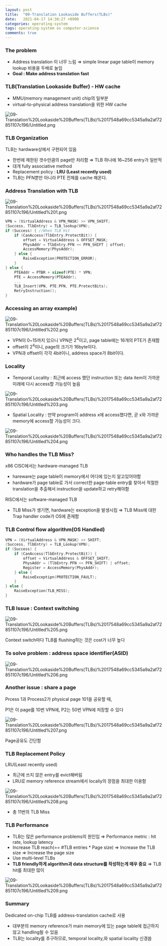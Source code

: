 ```yaml
---
layout: post
title:  "09-Translation Lookaside Buffers(TLBs)"
date:   2021-04-17 14:38:27 +0900
categories: operating-system
tags: operating-system os computer-science
comments: true  
---
```


### The problem

- Address translation 이 너무 느림
⇒ simple linear page table이 memory lookup 비용을 두배로 늘임
- **Goal : Make address translation fast**

### TLB(Translation Lookaside Buffer) - HW cache

- MMU(memory management unit) chip의 일부분
- virtual-to-physical address translation을 위한 HW cache

![09-Translation%20Lookaside%20Buffers(TLBs)%2017548a69cc5345a9a2af72851107c196/Untitled.png](09-Translation%20Lookaside%20Buffers(TLBs)%2017548a69cc5345a9a2af72851107c196/Untitled.png)

### TLB Organization

TLB는 hardware상에서 구현되어 있음

- 한번에 제한된 갯수만큼의 page만 처리함
⇒ TLB 하나에 16~256 entry가 일반적
- 대개 fully associative method
- Replacement policy : **LRU (Least recently used)**
- TLB는 PFN뿐만 아니라 PTE 전체를 cache 해온다.

### Address Translation with TLB

![09-Translation%20Lookaside%20Buffers(TLBs)%2017548a69cc5345a9a2af72851107c196/Untitled%201.png](09-Translation%20Lookaside%20Buffers(TLBs)%2017548a69cc5345a9a2af72851107c196/Untitled%201.png)

```cpp
VPN = (VirtualAddress & VPN_MASK) >> VPN_SHIFT;
(Success, TlbEntry) = TLB_lookup(VPN);
if (Success) { //When TLB Hit
	if (CanAccess(TlbEntry.ProtectBit)) {
		offset = VirtualAddress & OFFSET_MASK;
		PhysAddr = TlbEntry.PFN << PFN_SHIFT | offset;
		AccessMemory(PhysAddr);
	} else {
		RaiseException(PROTECTION_ERROR);
	}
} else {
	PTEAddr = PTBR + sizeof(PTE) * VPN;
	PTE = AccessMemory(PTEAddr);
	...
	TLB_Insert(VPN, PTE.PFN, PTE.ProtectBits);
	RetryInstruction();
}
```

### Accessing an array example)

![09-Translation%20Lookaside%20Buffers(TLBs)%2017548a69cc5345a9a2af72851107c196/Untitled%202.png](09-Translation%20Lookaside%20Buffers(TLBs)%2017548a69cc5345a9a2af72851107c196/Untitled%202.png)

- VPN이 0~15까지 있으니 VPN은 $2^4$이고, page table에는 16개의 PTE가 존재함
- offset이 $2^4$이니, page의 크기가 16byte이다.
- VPN과 offset이 각각 4bit이니, address space가 8bit이다.

### Locality

- Temporal Locality : 최근에 access 했던 instruction 또는 data item이 가까운 미래에 다시 access할 가능성이 높음

![09-Translation%20Lookaside%20Buffers(TLBs)%2017548a69cc5345a9a2af72851107c196/Untitled%203.png](09-Translation%20Lookaside%20Buffers(TLBs)%2017548a69cc5345a9a2af72851107c196/Untitled%203.png)

- Spatial Locality : 만약 program이 address x에 access했다면, 곧 x와 가까운 memory에 access할 가능성이 크다.

![09-Translation%20Lookaside%20Buffers(TLBs)%2017548a69cc5345a9a2af72851107c196/Untitled%204.png](09-Translation%20Lookaside%20Buffers(TLBs)%2017548a69cc5345a9a2af72851107c196/Untitled%204.png)

### Who handles the TLB Miss?

x86 CISC에서는 hardware-managed TLB

- hareware는 page table이 memory에서 어디에 있는지 알고있어야함
- hardware가 page table로 가서 correct한 page-table entry를 찾아서 적절한 translation을 추출해서 instruction을 update하고 retry해야함

RISC에서는 software-managed TLB

- TLB Miss가 생기면, hardware는 exception을 발생시킴
⇒ TLB Miss에 대한 Trap handler code가 OS에 존재함

### TLB Control flow algorithm(OS Handled)

```cpp
VPN = (VirtualAddress & VPN_MASK) >> SHIFT;
(Success, TlbEntry) = TLB_Lookup(VPN);
if (Success) {
	if (CanAccess(TlbEntry.ProtectBit)) {
		offset = VirtualAddress & OFFSET_SHIFT;
		PhysAddr = (TlbEntry.PFN << PFN_SHIFT) | offset;
		Register = AccessMemory(PhysAddr);
	} else {
		RaiseExceptipn(PROTECTION_FAULT);
	}
} else {
	RaiseException(TLB_MISS);
}
```

### TLB Issue : Context switching

![09-Translation%20Lookaside%20Buffers(TLBs)%2017548a69cc5345a9a2af72851107c196/Untitled%205.png](09-Translation%20Lookaside%20Buffers(TLBs)%2017548a69cc5345a9a2af72851107c196/Untitled%205.png)

Context switch마다 TLB를 flushing하는 것은 cost가 너무 높다

### To solve problem : address space identifier(ASID)

![09-Translation%20Lookaside%20Buffers(TLBs)%2017548a69cc5345a9a2af72851107c196/Untitled%206.png](09-Translation%20Lookaside%20Buffers(TLBs)%2017548a69cc5345a9a2af72851107c196/Untitled%206.png)

### Another issue : share a page

Prcess 1과 Process2가 physical page 101을 공유할 때,

P1은 이 page를 10번 VPN에, P2는 50번 VPN에 저장할 수 있다

![09-Translation%20Lookaside%20Buffers(TLBs)%2017548a69cc5345a9a2af72851107c196/Untitled%207.png](09-Translation%20Lookaside%20Buffers(TLBs)%2017548a69cc5345a9a2af72851107c196/Untitled%207.png)

Page공유도 간단함

### TLB Replacement Policy

LRU(Least recently used)

- 최근에 쓰지 않은 entry를 evict해버림
- LRU로 memory reference stream에서 localiy의 장점을 최대한 이용함

![09-Translation%20Lookaside%20Buffers(TLBs)%2017548a69cc5345a9a2af72851107c196/Untitled%208.png](09-Translation%20Lookaside%20Buffers(TLBs)%2017548a69cc5345a9a2af72851107c196/Untitled%208.png)

- 총 11번의 TLB Miss

### TLB Performance

- TLB는 많은 performance problems의 원인임
⇒ Performance metric : hit rate, lookup latency
- Increase TLB reach(== #TLB entries * Page size)
⇒ Increase the TLB size
⇒ Increase the page size
- Use multi-level TLBs
- **TLB friendly하게 algorithm과 data structure를 작성하는게 매우 중요**
⇒ TLB hit를 최대한 많이

![09-Translation%20Lookaside%20Buffers(TLBs)%2017548a69cc5345a9a2af72851107c196/Untitled%209.png](09-Translation%20Lookaside%20Buffers(TLBs)%2017548a69cc5345a9a2af72851107c196/Untitled%209.png)

### Summary

Dedicated on-chip TLB를 address-translation cache로 사용

- 대부분의 memory reference가 main memory에 있는 page table에 접근하지 않고 handling될 수 있음
- TLB는 locality를 추구하므로, temporal locality,와 spatial locality 신경씀